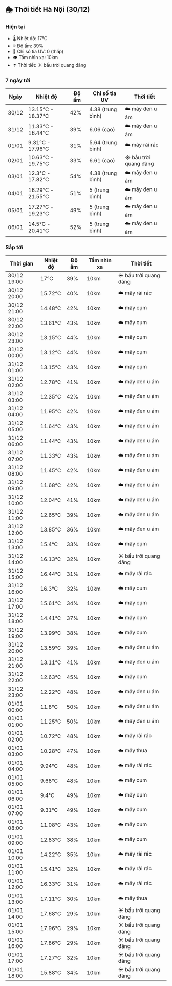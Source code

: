 ## 🌦️ Thời tiết Hà Nội (30/12)

### Hiện tại

- 🌡️ Nhiệt độ: 17℃
- 💦 Độ ẩm: 39%
- 🌟 Chỉ số tia UV: 0 (thấp)
- 👁️ Tầm nhìn xa: 10km
- ☂️ Thời tiết: ☀️ bầu trời quang đãng

### 7 ngày tới

| Ngày | Nhiệt độ | Độ ẩm | Chỉ số tia UV | Thời tiết |
| --- | --- | --- | --- | --- |
| 30/12 | 13.15℃ - 18.37℃ | 42% | 4.38 (trung bình) | ☁️ mây đen u ám |
| 31/12 | 11.33℃ - 16.44℃ | 39% | 6.06 (cao) | ☁️ mây đen u ám |
| 01/01 | 9.31℃ - 17.96℃ | 31% | 5.64 (trung bình) | ☁️ mây rải rác |
| 02/01 | 10.63℃ - 19.75℃ | 33% | 6.61 (cao) | ☀️ bầu trời quang đãng |
| 03/01 | 12.3℃ - 17.82℃ | 54% | 4.38 (trung bình) | ☁️ mây đen u ám |
| 04/01 | 16.29℃ - 21.55℃ | 51% | 5 (trung bình) | ☁️ mây đen u ám |
| 05/01 | 17.27℃ - 19.23℃ | 49% | 5 (trung bình) | ☁️ mây đen u ám |
| 06/01 | 14.5℃ - 20.41℃ | 52% | 5 (trung bình) | ☁️ mây đen u ám |

### Sắp tới

| Thời gian | Nhiệt độ | Độ ẩm | Tầm nhìn xa | Thời tiết |
| --- | --- | --- | --- | --- |
| 30/12 19:00 | 17℃ | 39% | 10km | ☀️ bầu trời quang đãng |
| 30/12 20:00 | 15.72℃ | 40% | 10km | ☁️ mây rải rác |
| 30/12 21:00 | 14.48℃ | 42% | 10km | ☁️ mây cụm |
| 30/12 22:00 | 13.61℃ | 43% | 10km | ☁️ mây cụm |
| 30/12 23:00 | 13.15℃ | 44% | 10km | ☁️ mây cụm |
| 31/12 00:00 | 13.12℃ | 44% | 10km | ☁️ mây cụm |
| 31/12 01:00 | 13.15℃ | 43% | 10km | ☁️ mây cụm |
| 31/12 02:00 | 12.78℃ | 41% | 10km | ☁️ mây đen u ám |
| 31/12 03:00 | 12.35℃ | 42% | 10km | ☁️ mây đen u ám |
| 31/12 04:00 | 11.95℃ | 42% | 10km | ☁️ mây đen u ám |
| 31/12 05:00 | 11.64℃ | 43% | 10km | ☁️ mây đen u ám |
| 31/12 06:00 | 11.44℃ | 43% | 10km | ☁️ mây đen u ám |
| 31/12 07:00 | 11.33℃ | 43% | 10km | ☁️ mây đen u ám |
| 31/12 08:00 | 11.45℃ | 42% | 10km | ☁️ mây đen u ám |
| 31/12 09:00 | 11.68℃ | 42% | 10km | ☁️ mây đen u ám |
| 31/12 10:00 | 12.04℃ | 41% | 10km | ☁️ mây đen u ám |
| 31/12 11:00 | 12.65℃ | 39% | 10km | ☁️ mây đen u ám |
| 31/12 12:00 | 13.85℃ | 36% | 10km | ☁️ mây đen u ám |
| 31/12 13:00 | 15.4℃ | 33% | 10km | ☁️ mây cụm |
| 31/12 14:00 | 16.13℃ | 32% | 10km | ☀️ bầu trời quang đãng |
| 31/12 15:00 | 16.44℃ | 31% | 10km | ☁️ mây rải rác |
| 31/12 16:00 | 16.3℃ | 32% | 10km | ☁️ mây cụm |
| 31/12 17:00 | 15.61℃ | 34% | 10km | ☁️ mây cụm |
| 31/12 18:00 | 14.41℃ | 37% | 10km | ☁️ mây cụm |
| 31/12 19:00 | 13.99℃ | 38% | 10km | ☁️ mây cụm |
| 31/12 20:00 | 13.59℃ | 39% | 10km | ☁️ mây đen u ám |
| 31/12 21:00 | 13.11℃ | 41% | 10km | ☁️ mây đen u ám |
| 31/12 22:00 | 12.63℃ | 45% | 10km | ☁️ mây cụm |
| 31/12 23:00 | 12.22℃ | 48% | 10km | ☁️ mây đen u ám |
| 01/01 00:00 | 11.8℃ | 50% | 10km | ☁️ mây đen u ám |
| 01/01 01:00 | 11.25℃ | 50% | 10km | ☁️ mây đen u ám |
| 01/01 02:00 | 10.72℃ | 48% | 10km | ☁️ mây rải rác |
| 01/01 03:00 | 10.28℃ | 47% | 10km | ☁️ mây thưa |
| 01/01 04:00 | 9.94℃ | 48% | 10km | ☁️ mây rải rác |
| 01/01 05:00 | 9.68℃ | 48% | 10km | ☁️ mây cụm |
| 01/01 06:00 | 9.4℃ | 49% | 10km | ☁️ mây cụm |
| 01/01 07:00 | 9.31℃ | 49% | 10km | ☁️ mây cụm |
| 01/01 08:00 | 11.08℃ | 43% | 10km | ☁️ mây cụm |
| 01/01 09:00 | 12.83℃ | 38% | 10km | ☁️ mây cụm |
| 01/01 10:00 | 14.22℃ | 35% | 10km | ☁️ mây rải rác |
| 01/01 11:00 | 15.41℃ | 32% | 10km | ☁️ mây rải rác |
| 01/01 12:00 | 16.33℃ | 31% | 10km | ☁️ mây rải rác |
| 01/01 13:00 | 17.11℃ | 30% | 10km | ☁️ mây thưa |
| 01/01 14:00 | 17.68℃ | 29% | 10km | ☀️ bầu trời quang đãng |
| 01/01 15:00 | 17.96℃ | 29% | 10km | ☀️ bầu trời quang đãng |
| 01/01 16:00 | 17.86℃ | 29% | 10km | ☀️ bầu trời quang đãng |
| 01/01 17:00 | 17.27℃ | 32% | 10km | ☀️ bầu trời quang đãng |
| 01/01 18:00 | 15.88℃ | 34% | 10km | ☀️ bầu trời quang đãng |

